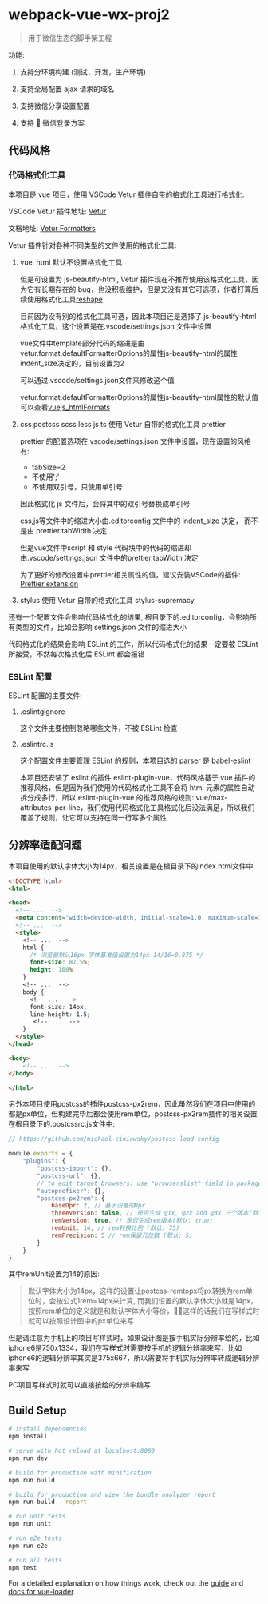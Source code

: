 # webpack-vue-wx-proj2

> 用于微信生态的脚手架工程

功能:

1.  支持分环境构建 (测试，开发，生产环境)

2.  支持全局配置 ajax 请求的域名

3.  支持微信分享设置配置

4.  支持  微信登录方案

## 代码风格

### 代码格式化工具

本项目是 vue 项目，使用 VSCode Vetur 插件自带的格式化工具进行格式化.

VSCode Vetur 插件地址: [Vetur](https://marketplace.visualstudio.com/items?itemName=octref.vetur)

文档地址: [Vetur Formatters](https://vuejs.github.io/vetur/formatting.html)

Vetur 插件针对各种不同类型的文件使用的格式化工具:

1.  vue, html 默认不设置格式化工具

    但是可设置为 js-beautify-html, Vetur 插件现在不推荐使用该格式化工具，因为它有长期存在的 bug，也没积极维护，但是又没有其它可选项，作者打算后续使用格式化工具[reshape](https://github.com/reshape/reshape)

    目前因为没有别的格式化工具可选，因此本项目还是选择了 js-beautify-html 格式化工具，这个设置是在.vscode/settings.json 文件中设置

    vue文件中template部分代码的缩进是由vetur.format.defaultFormatterOptions的属性js-beautify-html的属性indent_size决定的，目前设置为2

    可以通过.vscode/settings.json文件来修改这个值

    vetur.format.defaultFormatterOptions的属性js-beautify-html属性的默认值可以查看[vuejs_htmlFormats](https://github.com/vuejs/vetur/blob/master/server/src/modes/template/services/htmlFormat.ts)

2.  css postcss scss less js ts 使用 Vetur 自带的格式化工具 prettier

    prettier 的配置选项在.vscode/settings.json 文件中设置，现在设置的风格有:

    * tabSize=2
    * 不使用';'
    * 不使用双引号，只使用单引号

    因此格式化 js 文件后，会将其中的双引号替换成单引号

    css,js等文件中的缩进大小由.editorconfig 文件中的 indent_size 决定， 而不是由 prettier.tabWidth 决定

    但是vue文件中script 和 style 代码块中的代码的缩进却由.vscode/settings.json 文件中的prettier.tabWidth 决定

    为了更好的修改设置中prettier相关属性的值，建议安装VSCode的插件: [Prettier extension](https://marketplace.visualstudio.com/items?itemName=esbenp.prettier-vscode)

3.  stylus 使用 Vetur 自带的格式化工具 stylus-supremacy


还有一个配置文件会影响代码格式化的结果, 根目录下的.editorconfig，会影响所有类型的文件，比如会影响 settings.json 文件的缩进大小

代码格式化的结果会影响 ESLint 的工作，所以代码格式化的结果一定要被 ESLint 所接受，不然每次格式化后 ESLint 都会报错


### ESLint 配置

ESLint 配置的主要文件:

1.  .eslintgignore

    这个文件主要控制忽略哪些文件，不被 ESLint 检查

2.  .eslintrc.js

    这个配置文件主要管理 ESLint 的规则，本项目选的 parser 是 babel-eslint

    本项目还安装了 eslint 的插件 eslint-plugin-vue，代码风格基于 vue 插件的推荐风格，但是因为我们使用的代码格式化工具不会将 html 元素的属性自动拆分成多行，所以 eslint-plugin-vue 的推荐风格的规则: vue/max-attributes-per-line，我们使用代码格式化工具格式化后没法满足，所以我们覆盖了规则，让它可以支持在同一行写多个属性

## 分辨率适配问题

本项目使用的默认字体大小为14px，相关设置是在根目录下的index.html文件中

```html
<!DOCTYPE html>
<html>

<head>
  <!-- ...  -->
  <meta content="width=device-width, initial-scale=1.0, maximum-scale=1.0, user-scalable=0" name="viewport">
  <!-- ...  -->
  <style>
    <!-- ...  --> 
    html {
      /* 浏览器默认16px 字体基准值设置为14px 14/16=0.875 */
      font-size: 87.5%;
      height: 100%
    }
    <!-- ...  -->
    body {
      <!-- ...  -->
      font-size: 14px;
      line-height: 1.5;
       <!-- ...  -->
    }
  </style>
</head>

<body>
    <!-- ...  -->
</body>

</html>

```

另外本项目使用postcss的插件postcss-px2rem，因此虽然我们在项目中使用的都是px单位，但构建完毕后都会使用rem单位，postcss-px2rem插件的相关设置在根目录下的.postcssrc.js文件中:

```javascript
// https://github.com/michael-ciniawsky/postcss-load-config

module.exports = {
    "plugins": {
        "postcss-import": {},
        "postcss-url": {},
        // to edit target browsers: use "browserslist" field in package.json
        "autoprefixer": {},
        "postcss-px2rem": {
            baseDpr: 2, // 基于设备的Dpr  
            threeVersion: false, // 是否生成 @1x, @2x and @3x 三个版本(默认: false)，打开后  
            remVersion: true, // 是否生成rem版本(默认: true)  
            remUnit: 14, // rem转换比例 (默认: 75)  
            remPrecision: 5 // rem保留几位数 (默认: 5)  
        }
    }
}
```

其中remUnit设置为14的原因:
> 默认字体大小为14px，这样的设置让postcss-remtopx将px转换为rem单位时，会按公式1rem=14px来计算, 而我们设置的默认字体大小就是14px，按照rem单位的定义就是和默认字体大小等价，这样的话我们在写样式时就可以按照设计图中的px单位来写

但是请注意为手机上的项目写样式时，如果设计图是按手机实际分辨率给的，比如iphone6是750x1334，我们在写样式时需要按手机的逻辑分辨率来写，比如iphone6的逻辑分辨率其实是375x667，所以需要将手机实际分辨率转成逻辑分辨率来写

PC项目写样式时就可以直接按给的分辨率编写


## Build Setup

```bash
# install dependencies
npm install

# serve with hot reload at localhost:8080
npm run dev

# build for production with minification
npm run build

# build for production and view the bundle analyzer report
npm run build --report

# run unit tests
npm run unit

# run e2e tests
npm run e2e

# run all tests
npm test
```

For a detailed explanation on how things work, check out the [guide](http://vuejs-templates.github.io/webpack/) and [docs for vue-loader](http://vuejs.github.io/vue-loader).
